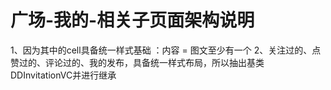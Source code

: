 #  广场-我的-相关子页面架构说明
1、因为其中的cell具备统一样式基础 ：内容 = 图文至少有一个 
2、关注过的、点赞过的、评论过的、我的发布，具备统一样式布局，所以抽出基类DDInvitationVC并进行继承

